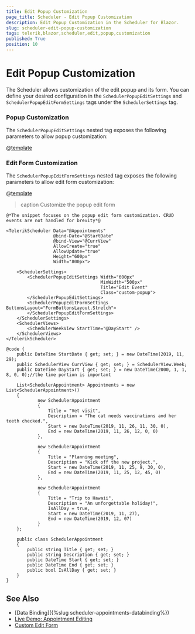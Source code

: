 ```yaml
---
title: Edit Popup Customization
page_title: Scheduler - Edit Popup Customization
description: Edit Popup Customization in the Scheduler for Blazor.
slug: scheduler-edit-popup-customization
tags: telerik,blazor,scheduler,edit,popup,customization
published: True
position: 10
---
```


# Edit Popup Customization

The Scheduler allows customization of the edit popup and its form. You can define your desired configuration in the `SchedulerPopupEditSettings` and `SchedulerPopupEditFormSettings` tags under the `SchedulerSettings` tag.

### Popup Customization

The `SchedulerPopupEditSettings` nested tag exposes the following parameters to allow popup customization:

@[template](/_contentTemplates/common/popup-edit-customization.md#popup-settings)

### Edit Form Customization

The `SchedulerPopupEditFormSettings` nested tag exposes the following parameters to allow edit form customization:

@[template](/_contentTemplates/common/popup-edit-customization.md#edit-form-settings)

>caption Customize the popup edit form

````RAZOR
@*The snippet focuses on the popup edit form customization. CRUD events are not handled for brevity*@

<TelerikScheduler Data="@Appointments"
                  @bind-Date="@StartDate"
                  @bind-View="@CurrView"
                  AllowCreate="true"
                  AllowUpdate="true"
                  Height="600px"
                  Width="800px">

    <SchedulerSettings>
        <SchedulerPopupEditSettings Width="600px"
                                    MinWidth="500px"
                                    Title="Edit Event"
                                    Class="custom-popup">
        </SchedulerPopupEditSettings>
        <SchedulerPopupEditFormSettings ButtonsLayout="FormButtonsLayout.Stretch">
        </SchedulerPopupEditFormSettings>
    </SchedulerSettings>
    <SchedulerViews>
        <SchedulerWeekView StartTime="@DayStart" />
    </SchedulerViews>
</TelerikScheduler>

@code {
    public DateTime StartDate { get; set; } = new DateTime(2019, 11, 29);
    public SchedulerView CurrView { get; set; } = SchedulerView.Week;
    public DateTime DayStart { get; set; } = new DateTime(2000, 1, 1, 8, 0, 0);//the time portion is important

    List<SchedulerAppointment> Appointments = new List<SchedulerAppointment>()
    {
            new SchedulerAppointment
            {
                Title = "Vet visit",
                Description = "The cat needs vaccinations and her teeth checked.",
                Start = new DateTime(2019, 11, 26, 11, 30, 0),
                End = new DateTime(2019, 11, 26, 12, 0, 0)
            },

            new SchedulerAppointment
            {
                Title = "Planning meeting",
                Description = "Kick off the new project.",
                Start = new DateTime(2019, 11, 25, 9, 30, 0),
                End = new DateTime(2019, 11, 25, 12, 45, 0)
            },

            new SchedulerAppointment
            {
                Title = "Trip to Hawaii",
                Description = "An unforgettable holiday!",
                IsAllDay = true,
                Start = new DateTime(2019, 11, 27),
                End = new DateTime(2019, 12, 07)
            }
    };

    public class SchedulerAppointment
    {
        public string Title { get; set; }
        public string Description { get; set; }
        public DateTime Start { get; set; }
        public DateTime End { get; set; }
        public bool IsAllDay { get; set; }
    }
}
````


## See Also

  * [Data Binding]({%slug scheduler-appointments-databinding%})
  * [Live Demo: Appointment Editing](https://demos.telerik.com/blazor-ui/scheduler/appointment-editing)
  * [Custom Edit Form](https://github.com/telerik/blazor-ui/tree/master/scheduler/custom-edit-form)
